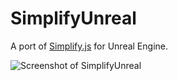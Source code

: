 # SimplifyUnreal
A port of [Simplify.js](https://mourner.github.io/simplify-js/) for Unreal Engine.

![Screenshot of SimplifyUnreal](https://cloud.githubusercontent.com/assets/45740/21606259/e0f38ca6-d1b6-11e6-864b-04be384545aa.png)

